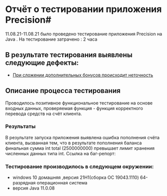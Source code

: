 # Отчёт о тестировании приложения Precision#

11.08.21-11.08.21
 было проведено  тестирование приложения Precision на Java . 
На тестирование затрачено : 2 часа 
## В результате тестирования выявлены следующие дефекты:
* [При сложении дополнительных бонусов происходит неточность ](https://github.com/nanaishere/1.2-homework-task-2-Precision-/issues/1)
## Описание процесса тестирования
Проводилось позитивное функциональное тестирование на основе входных данных, проверяемая функция - функция корректного перевода средств на счёт клиента.

### Результаты
В результате запуска приложения выявлена ошибка пополнения счёта клиента, вызванная тем, что в результате пополнения баланса финальная сумма int total (2500000000) превышает лимит хранения численных данных типа int. Ссылка на баг-репорт: 

### Тестирование производилось в следующем окружении:
* windows 10 домашняя ,версия 21H1(сборка ОС 19043.1110)  64-разрядная операционная система 
* версия Java 11.0.08 

